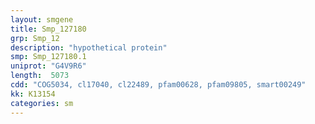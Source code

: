 ```yaml
---
layout: smgene
title: Smp_127180
grp: Smp_12
description: "hypothetical protein"
smp: Smp_127180.1
uniprot: "G4V9R6"
length:  5073
cdd: "COG5034, cl17040, cl22489, pfam00628, pfam09805, smart00249"
kk: K13154
categories: sm
---
```

